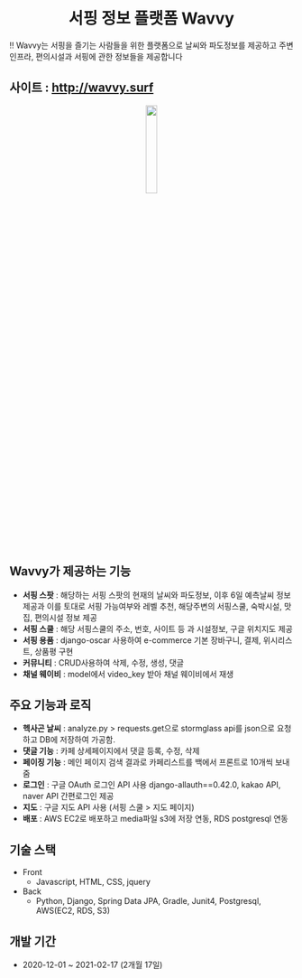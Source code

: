 <h1 align="center">
서핑 정보 플랫폼 Wavvy
</h1>
‼ Wavvy는 서핑을 즐기는 사람들을 위한 플랫폼으로 날씨와 파도정보를 제공하고 주변 인프라, 편의시설과 서핑에 관한 정보들을 제공합니다

## 사이트 : http://wavvy.surf
<div align="center">
<img width="20%" src="https://user-images.githubusercontent.com/52864734/157870495-95bde00f-bff1-4cbc-b4ce-ce2ca068d6dd.png" />
</div>


## Wavvy가 제공하는 기능
- **서핑 스팟** : 해당하는 서핑 스팟의 현재의 날씨와 파도정보, 이후 6일 예측날씨 정보 제공과 이를 토대로 서핑 가능여부와 레벨 추천, 해당주변의 서핑스쿨, 숙박시설, 맛집, 편의시설 정보 제공
- **서핑 스쿨** : 해당 서핑스쿨의 주소, 번호, 사이트 등 과 시설정보, 구글 위치지도 제공
- **서핑 용품** : django-oscar 사용하여 e-commerce 기본 장바구니, 결제, 위시리스트, 상품평 구현
- **커뮤니티** : CRUD사용하여 삭제, 수정, 생성, 댓글
- **채널 웨이비** : model에서 video_key 받아 채널 웨이비에서 재생

## 주요 기능과 로직
- **헥사곤 날씨** : analyze.py > requests.get으로 stormglass api를 json으로 요청하고 DB에 저장하여 가공함.
- **댓글 기능** : 카페 상세페이지에서 댓글 등록, 수정, 삭제
- **페이징 기능** : 메인 페이지 검색 결과로 카페리스트를 백에서 프론트로 10개씩 보내줌
- **로그인** : 구글 OAuth 로그인 API 사용 django-allauth==0.42.0, kakao API, naver API 간편로그인 제공
- **지도** : 구글 지도 API 사용 (서핑 스쿨 > 지도 페이지)
- **배포** : AWS EC2로 배포하고 media파일 s3에 저장 연동, RDS postgresql 연동

## 기술 스택

- Front
    - Javascript, HTML, CSS, jquery
- Back
    - Python, Django, Spring Data JPA, Gradle, Junit4, Postgresql, AWS(EC2, RDS, S3)

## 개발 기간

- 2020-12-01 ~ 2021-02-17 (2개월 17일)

